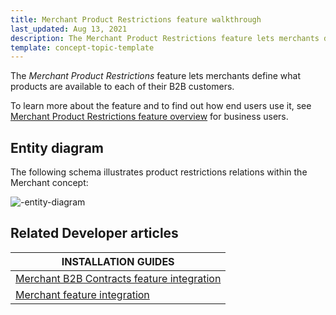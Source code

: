 ```yaml
---
title: Merchant Product Restrictions feature walkthrough
last_updated: Aug 13, 2021
description: The Merchant Product Restrictions feature lets merchants define what products are available to each of their B2B customers
template: concept-topic-template
---
```


The _Merchant Product Restrictions_ feature lets merchants define what products are available to each of their B2B customers.


To learn more about the feature and to find out how end users use it, see [Merchant Product Restrictions feature overview](/docs/scos/user/features/{{page.version}}/merchant-product-restrictions-feature-overview.html) for business users.


## Entity diagram

The following schema illustrates product restrictions relations within the Merchant<!-- add a link to the Merchant B2B Contracts feature walkthrough--> concept:

<div class="width-100">

![-entity-diagram](https://spryker.s3.eu-central-1.amazonaws.com/docs/Features/Company+Account+Management/Product+Restrictions+from+Merchant+to+Buyer/Product+Restrictions+from+Merchant+to+Buyer+Overview/product-restrictions-model.png)

</div>


## Related Developer articles

| INSTALLATION GUIDES |
|---------|
| [Merchant B2B Contracts feature integration](/docs/scos/dev/feature-integration-guides/{{page.version}}/merchant-b2b-contracts-feature-integration.html) |
| [Merchant feature integration](/docs/scos/dev/feature-integration-guides/{{page.version}}/merchant-feature-integration.html) |
